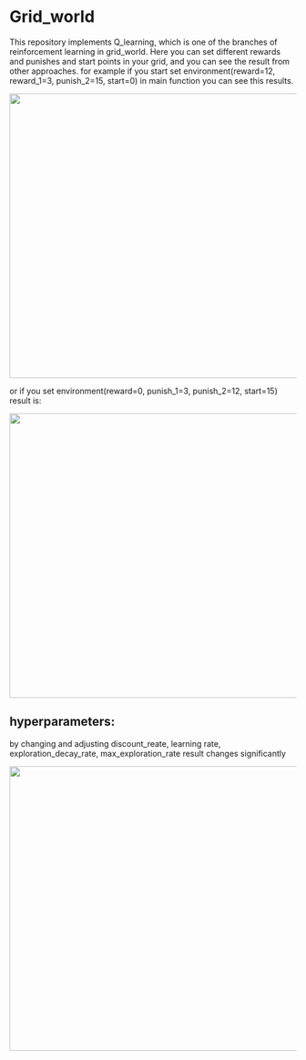 # Grid_world

This repository implements Q_learning, which is one of the branches of reinforcement learning in grid_world. Here you can set different rewards and punishes and start points in your grid, and you can see the result from other approaches.
for example if you start set environment(reward=12, reward_1=3, punish_2=15, start=0) in main function you can see this results.

<img src="https://user-images.githubusercontent.com/54494078/128131181-a0afb97e-fdd3-4e28-ac9f-cfd7d8c5f790.png" width="800" height="500" align = 'center' >

or if you set environment(reward=0, punish_1=3, punish_2=12, start=15) result is:

<img src="https://user-images.githubusercontent.com/54494078/128131601-df776a7e-a9a0-4b99-bcb4-4ca0a3718ab7.png" width="800" height="500" align = 'center' >

## hyperparameters:
by changing and adjusting discount_reate, learning rate, exploration_decay_rate, max_exploration_rate result changes significantly

<img src="https://user-images.githubusercontent.com/54494078/128131916-27373a98-158d-4449-90d7-a33fd5de00de.png" width="800" height="500" align = 'center' >
